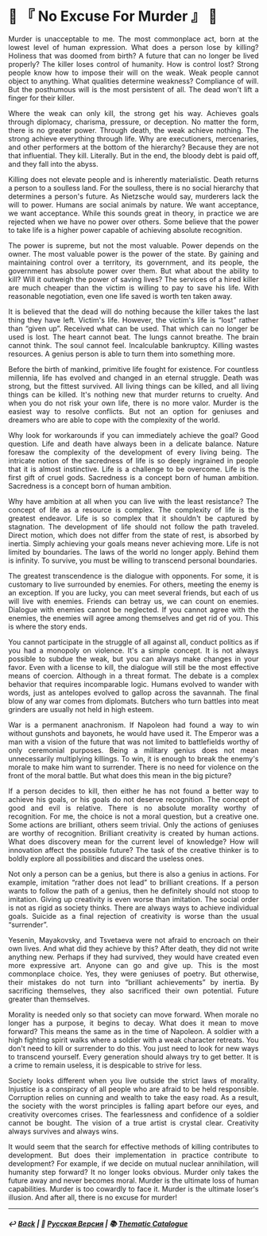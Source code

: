 # 🔪 『 No Excuse For Murder 』 🔪

<p align="justify">Murder is unacceptable to me. The most commonplace act, born at the lowest level of human expression. What does a person lose by killing? Holiness that was doomed from birth? A future that can no longer be lived properly? The killer loses control of humanity. How is control lost? Strong people know how to impose their will on the weak. Weak people cannot object to anything. What qualities determine weakness? Compliance of will. But the posthumous will is the most persistent of all. The dead won't lift a finger for their killer.</p>

<p align="justify">Where the weak can only kill, the strong get his way. Achieves goals through diplomacy, charisma, pressure, or deception. No matter the form, there is no greater power. Through death, the weak achieve nothing. The strong achieve everything through life. Why are executioners, mercenaries, and other performers at the bottom of the hierarchy? Because they are not that influential. They kill. Literally. But in the end, the bloody debt is paid off, and they fall into the abyss.</p>

<p align="justify">Killing does not elevate people and is inherently materialistic. Death returns a person to a soulless land. For the soulless, there is no social hierarchy that determines a person's future. As Nietzsche would say, murderers lack the will to power. Humans are social animals by nature. We want acceptance, we want acceptance. While this sounds great in theory, in practice we are rejected when we have no power over others. Some believe that the power to take life is a higher power capable of achieving absolute recognition.</p>

<p align="justify">The power is supreme, but not the most valuable. Power depends on the owner. The most valuable power is the power of the state. By gaining and maintaining control over a territory, its government, and its people, the government has absolute power over them. But what about the ability to kill? Will it outweigh the power of saving lives? The services of a hired killer are much cheaper than the victim is willing to pay to save his life. With reasonable negotiation, even one life saved is worth ten taken away.</p>

<p align="justify">It is believed that the dead will do nothing because the killer takes the last thing they have left. Victim's life. However, the victim's life is “lost” rather than “given up”. Received what can be used. That which can no longer be used is lost. The heart cannot beat. The lungs cannot breathe. The brain cannot think. The soul cannot feel. Incalculable bankruptcy. Killing wastes resources. A genius person is able to turn them into something more.</p>

<p align="justify">Before the birth of mankind, primitive life fought for existence. For countless millennia, life has evolved and changed in an eternal struggle. Death was strong, but the fittest survived. All living things can be killed, and all living things can be killed. It's nothing new that murder returns to cruelty. And when you do not risk your own life, there is no more valor. Murder is the easiest way to resolve conflicts. But not an option for geniuses and dreamers who are able to cope with the complexity of the world.</p>

<p align="justify">Why look for workarounds if you can immediately achieve the goal? Good question. Life and death have always been in a delicate balance. Nature foresaw the complexity of the development of every living being. The intricate notion of the sacredness of life is so deeply ingrained in people that it is almost instinctive. Life is a challenge to be overcome. Life is the first gift of cruel gods. Sacredness is a concept born of human ambition. Sacredness is a concept born of human ambition.</p>

<p align="justify">Why have ambition at all when you can live with the least resistance? The concept of life as a resource is complex. The complexity of life is the greatest endeavor. Life is so complex that it shouldn't be captured by stagnation. The development of life should not follow the path traveled. Direct motion, which does not differ from the state of rest, is absorbed by inertia. Simply achieving your goals means never achieving more. Life is not limited by boundaries. The laws of the world no longer apply. Behind them is infinity. To survive, you must be willing to transcend personal boundaries.</p>

<p align="justify">The greatest transcendence is the dialogue with opponents. For some, it is customary to live surrounded by enemies. For others, meeting the enemy is an exception. If you are lucky, you can meet several friends, but each of us will live with enemies. Friends can betray us, we can count on enemies. Dialogue with enemies cannot be neglected. If you cannot agree with the enemies, the enemies will agree among themselves and get rid of you. This is where the story ends.</p>

<p align="justify">You cannot participate in the struggle of all against all, conduct politics as if you had a monopoly on violence. It's a simple concept. It is not always possible to subdue the weak, but you can always make changes in your favor. Even with a license to kill, the dialogue will still be the most effective means of coercion. Although in a threat format. The debate is a complex behavior that requires incomparable logic. Humans evolved to wander with words, just as antelopes evolved to gallop across the savannah. The final blow of any war comes from diplomats. Butchers who turn battles into meat grinders are usually not held in high esteem.</p>

<p align="justify">War is a permanent anachronism. If Napoleon had found a way to win without gunshots and bayonets, he would have used it. The Emperor was a man with a vision of the future that was not limited to battlefields worthy of only ceremonial purposes. Being a military genius does not mean unnecessarily multiplying killings. To win, it is enough to break the enemy's morale to make him want to surrender. There is no need for violence on the front of the moral battle. But what does this mean in the big picture?</p>

<p align="justify">If a person decides to kill, then either he has not found a better way to achieve his goals, or his goals do not deserve recognition. The concept of good and evil is relative. There is no absolute morality worthy of recognition. For me, the choice is not a moral question, but a creative one. Some actions are brilliant, others seem trivial. Only the actions of geniuses are worthy of recognition. Brilliant creativity is created by human actions. What does discovery mean for the current level of knowledge? How will innovation affect the possible future? The task of the creative thinker is to boldly explore all possibilities and discard the useless ones.</p>

<p align="justify">Not only a person can be a genius, but there is also a genius in actions. For example, imitation “rather does not lead” to brilliant creations. If a person wants to follow the path of a genius, then he definitely should not stoop to imitation. Giving up creativity is even worse than imitation. The social order is not as rigid as society thinks. There are always ways to achieve individual goals. Suicide as a final rejection of creativity is worse than the usual “surrender”.</p>

<p align="justify">Yesenin, Mayakovsky, and Tsvetaeva were not afraid to encroach on their own lives. And what did they achieve by this? After death, they did not write anything new. Perhaps if they had survived, they would have created even more expressive art. Anyone can go and give up. This is the most commonplace choice. Yes, they were geniuses of poetry. But otherwise, their mistakes do not turn into “brilliant achievements” by inertia. By sacrificing themselves, they also sacrificed their own potential. Future greater than themselves.</p>

<p align="justify">Morality is needed only so that society can move forward. When morale no longer has a purpose, it begins to decay. What does it mean to move forward? This means the same as in the time of Napoleon. A soldier with a high fighting spirit walks where a soldier with a weak character retreats. You don't need to kill or surrender to do this. You just need to look for new ways to transcend yourself. Every generation should always try to get better. It is a crime to remain useless, it is despicable to strive for less.</p>

<p align="justify">Society looks different when you live outside the strict laws of morality. Injustice is a conspiracy of all people who are afraid to be held responsible. Corruption relies on cunning and wealth to take the easy road. As a result, the society with the worst principles is falling apart before our eyes, and creativity overcomes crises. The fearlessness and confidence of a soldier cannot be bought. The vision of a true artist is crystal clear. Creativity always survives and always wins.</p>

<p align="justify">It would seem that the search for effective methods of killing contributes to development. But does their implementation in practice contribute to development? For example, if we decide on mutual nuclear annihilation, will humanity step forward? It no longer looks obvious. Murder only takes the future away and never becomes moral. Murder is the ultimate loss of human capabilities. Murder is too cowardly to face it. Murder is the ultimate loser's illusion. And after all, there is no excuse for murder!</p>

***

##### ↩️ [Back](index.md) | 🌻 [Русская Версия](murder-2.md) | 📚 [Thematic Catalogue](index_t.md)

